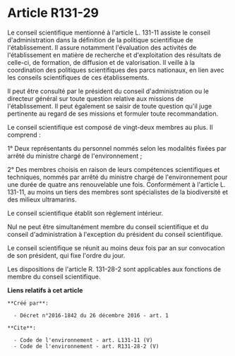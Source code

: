 # Article R131-29

Le conseil scientifique mentionné à l'article L. 131-11 assiste le conseil d'administration dans la définition de la
politique scientifique de l'établissement. Il assure notamment l'évaluation des activités de l'établissement en matière de
recherche et d'exploitation des résultats de celle-ci, de formation, de diffusion et de valorisation. Il veille à la
coordination des politiques scientifiques des parcs nationaux, en lien avec les conseils scientifiques de ces
établissements. 

Il peut être consulté par le président du conseil d'administration ou le directeur général sur toute question relative aux
missions de l'établissement. Il peut également se saisir de toute question qu'il juge pertinente au regard de ses missions et
formuler toute recommandation. 

Le conseil scientifique est composé de vingt-deux membres au plus. Il comprend : 

1° Deux représentants du personnel nommés selon les modalités fixées par arrêté du ministre chargé de l'environnement ; 

2° Des membres choisis en raison de leurs compétences scientifiques et techniques, nommés par arrêté du ministre chargé de
l'environnement pour une durée de quatre ans renouvelable une fois. Conformément à l'article L. 131-11, au moins un tiers des
membres sont spécialistes de la biodiversité et des milieux ultramarins. 

Le conseil scientifique établit son règlement intérieur. 

Nul ne peut être simultanément membre du conseil scientifique et du conseil d'administration à l'exception du président du
conseil scientifique. 

Le conseil scientifique se réunit au moins deux fois par an sur convocation de son président, qui fixe l'ordre du jour. 

Les dispositions de l'article R. 131-28-2 sont applicables aux fonctions de membre du conseil scientifique.

**Liens relatifs à cet article**

	**Créé par**:

	  - Décret n°2016-1842 du 26 décembre 2016 - art. 1

	**Cite**:

	  - Code de l'environnement - art. L131-11 (V)
	  - Code de l'environnement - art. R131-28-2 (V)
